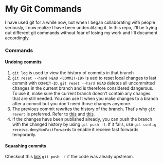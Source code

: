 # My Git Commands

I have used git for a while now, but when I began collaborating with people seriously, I now realize I have been underutilzing it. 
In this repo, I'll be trying out different git commands without fear of losing my work and I'll document accordingly. 

### Commands 
#### Undoing commits
1. `git log` is used to view the history of commits in that branch
2. `git reset --hard HEAD <COMMIT-ID>` is ued to reset local changes to last commit with `COMMIT-ID`. `git reset --hard HEAD` deletes all uncommitted changes in the current branch and 
is therefore considered dangerous. To use it, make sure the current branch doesn't contain any changes that are still needed. You can use It when you make changes to a branch 
after a commit but you don't need those changes anymore.
3. The previous commit rewrites the history of the branch. That's why `git revert` is preferred. Refer to [this](https://www.git-tower.com/learn/git/ebook/en/command-line/advanced-topics/undoing-things) and [this](https://sethrobertson.github.io/GitFixUm/fixup.html#pushed).
4. If the changes have been published already, you can push the branch with the changed history by using `git push -f`. 
If it fails, use `git config receive.denyNonFastForwards` to enable it receive fast forwards temporarily. 
#### Squashing commits
Checkout this [link](http://gitready.com/advanced/2009/02/10/squashing-commits-with-rebase.html)
`git push -f` if the code was aleady upstream.
